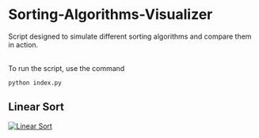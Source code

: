 # Sorting-Algorithms-Visualizer
Script designed to simulate different sorting algorithms and compare them in action.

\
To run the script, use the command
```
python index.py
```

## Linear Sort
[![Linear Sort](http://share.gifyoutube.com/KzB6Gb.gif)](https://www.youtube.com/watch?v=TJ2F7_Qz7S0&t=1s)
